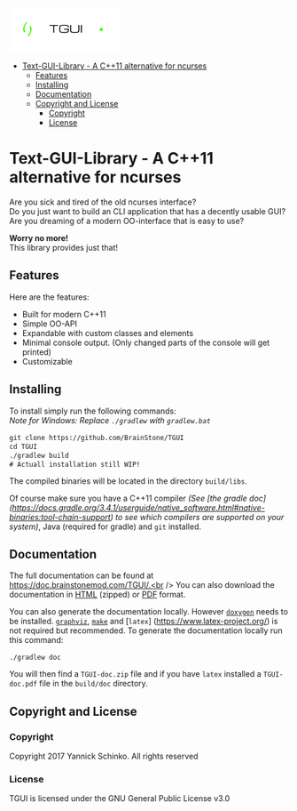 ![Logo](logo.png)

- [Text-GUI-Library - A C++11 alternative for ncurses](#text-gui-library---a-c--11-alternative-for-ncurses)
  * [Features](#features)
  * [Installing](#installing)
  * [Documentation](#documentation)
  * [Copyright and License](#copyright-and-license)
    + [Copyright](#copyright)
    + [License](#license)

# Text-GUI-Library - A C++11 alternative for ncurses

Are you sick and tired of the old ncurses interface?<br />
Do you just want to build an CLI application that has a decently usable GUI?<br />
Are you dreaming of a modern OO-interface that is easy to use?

**Worry no more!**<br />
This library provides just that!

## Features

Here are the features:
- Built for modern C++11
- Simple OO-API
- Expandable with custom classes and elements
- Minimal console output. (Only changed parts of the console will get printed)
- Customizable

## Installing

To install simply run the following commands:<br />
*Note for Windows: Replace `./gradlew` with `gradlew.bat`* 

    git clone https://github.com/BrainStone/TGUI
    cd TGUI
    ./gradlew build
    # Actuall installation still WIP!

The compiled binaries will be located in the directory `build/libs`.

Of course make sure you have a C++11 compiler *(See [the gradle doc]
(https://docs.gradle.org/3.4.1/userguide/native_software.html#native-binaries:tool-chain-support) to see which compilers are
supported on your system)*, Java (required for gradle) and `git` installed.

## Documentation

The full documentation can be found at https://doc.brainstonemod.com/TGUI/.<br />
You can also download the documentation in [HTML](https://doc.brainstonemod.com/TGUI/downloads/TGUI-doc.zip) (zipped) or
[PDF](https://doc.brainstonemod.com/TGUI/downloads/TGUI-doc.pdf) format.

You can also generate the documentation locally. However [`doxygen`](http://www.stack.nl/~dimitri/doxygen/) needs to be
installed. [`graphviz`](http://www.graphviz.org/), [`make`](https://www.gnu.org/software/make/) and [`latex`]
(https://www.latex-project.org/) is not required but recommended. To generate the documentation locally run this command:

    ./gradlew doc
    
You will then find a `TGUI-doc.zip` file and if you have `latex` installed a `TGUI-doc.pdf` file in the `build/doc`
directory.

## Copyright and License

### Copyright
Copyright 2017 Yannick Schinko. All rights reserved

### License
TGUI is licensed under the GNU General Public License v3.0
